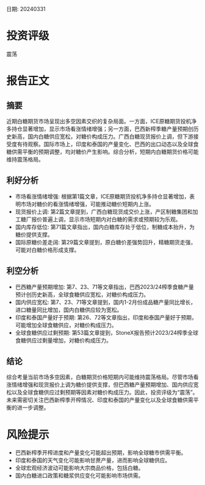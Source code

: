 
日期: 20240331

# 投资评级

震荡

# 报告正文

## 摘要

近期白糖期货市场呈现出多空因素交织的复杂局面。一方面，ICE原糖期货投机净多持仓显著增加，显示市场看涨情绪增强；另一方面，巴西新榨季糖产量预期创历史新高，国内白糖供应宽松，对糖价构成压力。广西白糖现货报价上调，但下游接受度有待观察。国际市场上，印度和泰国的产量变化、巴西的出口动态以及全球食糖供需平衡的预期调整，均对糖价产生影响。综合分析，短期内白糖期货价格可能维持震荡格局。

## 利好分析

* 市场看涨情绪增强: 根据第1篇文章，ICE原糖期货投机净多持仓显著增加，表明市场对糖价的看涨情绪增强，可能推动糖价短期内上涨。
* 现货报价上调: 第2篇文章提到，广西白糖现货成交价上涨，产区制糖集团和加工糖厂报价普遍上调，显示市场短期内对白糖的需求或预期较为乐观。
* 国内库存低位: 第71篇文章指出，国内白糖库存处于低位，制糖成本抬升，为糖价提供支撑。
* 国际原糖价差走阔: 第29篇文章提到，原白糖价差强势回升，精糖期货走强，可能对白糖价格形成支撑。

## 利空分析

* 巴西糖产量预期增加: 第7、23、71等文章指出，巴西2023/24榨季食糖产量预计创历史新高，全球食糖供应宽松，对糖价构成压力。
* 国内供应宽松: 第7、23、71等文章提到，国内1-2月份成品糖产量同比增长，进口糖量同比增加，国内白糖供应较为宽松。
* 印度和泰国产量好于预期: 第26、72等文章指出，印度和泰国产量好于预期，可能增加全球食糖供应，对糖价构成压力。
* 全球食糖供应过剩预期: 第53篇文章提到，StoneX报告预计2023/24榨季全球食糖供应过剩量增加，对糖价构成压力。

## 结论

综合考量当前市场多空因素，白糖期货价格短期内可能维持震荡格局。尽管市场看涨情绪增强和现货报价上调为糖价提供支撑，但巴西糖产量预期增加、国内供应宽松以及全球食糖供应过剩预期等因素对糖价构成压力。因此，投资评级为“震荡”。未来需密切关注巴西新榨季开榨情况、印度和泰国的产量变化以及全球食糖供需平衡的进一步调整。

# 风险提示

* 巴西新榨季开榨进度和产量变化可能超出预期，影响全球糖市供需平衡。
* 印度和泰国的天气变化可能影响甘蔗产量，进而影响全球糖供应。
* 全球宏观经济波动可能影响大宗商品价格，包括白糖。
* 国内白糖进口政策和糖浆供应变化可能影响市场供需。

